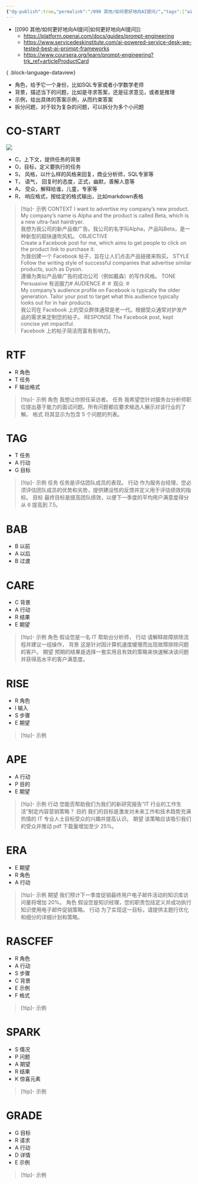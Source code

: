 ```yaml
---
{"dg-publish":true,"permalink":"/090 其他/如何更好地向AI提问/","tags":["ai"]}
---
```


- [[090 其他/如何更好地向AI提问\|如何更好地向AI提问]]: 
    - https://platform.openai.com/docs/guides/prompt-engineering
    - https://www.servicedeskinstitute.com/ai-powered-service-desk-we-tested-best-ai-prompt-frameworks
    - https://www.coursera.org/learn/prompt-engineering?trk_ref=articleProductCard


{ .block-language-dataview}

- 角色，给予它一个身份，比如SQL专家或者小学数学老师
- 背景，描述当下的问题，比如是寻求答案，还是征求意见，或者是推理
- 示例，给出具体的答案示例，从而约束答案
- 拆分问题，对于较为复杂的问题，可以拆分为多个小问题

# CO-START
![](https://s2.loli.net/2024/01/28/zY7lTUQrycVRDSm.png)
- C，上下文，提供任务的背景
- O，目标，定义要执行的任务
- S， 风格，以什么样的风格来回复，商业分析师，SQL专家等
- T， 语气， 回复时的态度，正式，幽默，善解人意等
- A， 受众，解释给谁，儿童，专家等
- R， 响应格式，按给定的格式输出，比如markdown表格

>[!tip]- 示例
>CONTEXT 
I want to advertise my company’s new product. My company’s name is Alpha and the product is called Beta, which is a new ultra-fast hairdryer.  
我想为我公司的新产品做广告。我公司的名字叫Alpha，产品叫Beta，是一种新型的超快速吹风机。
> OBJECTIVE   
Create a Facebook post for me, which aims to get people to click on the product link to purchase it.  
为我创建一个 Facebook 帖子，旨在让人们点击产品链接来购买。
>STYLE 
Follow the writing style of successful companies that advertise similar products, such as Dyson.  
遵循为类似产品做广告的成功公司（例如戴森）的写作风格。
> TONE   
>Persuasive 有说服力# AUDIENCE # ＃ 观众 ＃  
My company’s audience profile on Facebook is typically the older generation. Tailor your post to target what this audience typically looks out for in hair products.  
我公司在 Facebook 上的受众群体通常是老一代。根据受众通常对护发产品的需求来定制您的帖子。
>RESPONSE
The Facebook post, kept concise yet impactful.  
Facebook 上的帖子简洁而富有影响力。

# RTF
- R  角色
- T  任务
- F  输出格式
>[!tip]- 示例
>角色
>我想让你担任采访者。
>任务
>我希望您针对服务台分析师职位提出基于能力的面试问题。所有问题都应要求候选人展示对该行业的了解。
>格式
>将其显示为包含 5 个问题的列表。
# TAG
- T 任务
- A 行动
- G 目标
>[!tip]- 示例
>任务
>任务是评估团队成员的表现。
>行动
>作为服务台经理，您必须评估团队成员的优势和劣势，提供建设性的反馈并定义用于评估绩效的指标。
>目标
>最终目标是提高团队绩效，以便下一季度的平均用户满意度得分从 6 提高到 7.5。
# BAB
- B  以前
- A  以后
- B  过渡


# CARE
- C  背景
- A  行动
- R  结果
- E  期望
>[!tip]- 示例
>角色
>假设您是一名 IT 帮助台分析师，
>行动
>请解释故障排除流程并建议一组操作，
>背景
>这是针对因计算机速度缓慢而出现故障排除问题的客户。
>期望
>预期的结果是选择一套实用且有效的策略来快速解决该问题并获得高水平的客户满意度。
# RISE  

- R 角色
- I  输入
- S  步骤
- E  期望
>[!tip]- 示例

# APE
 - A 行动
 - P  目的
 - E  期望
>[!tip]- 示例
>行动
>您能否帮助我们为我们的新研究报告“IT 行业的工作生活”制定内容营销策略？
>目的
>我们的目标是激发对未来工作和技术趋势充满热情的 IT 专业人士目标受众的兴趣并提高认识。
>期望
>该策略应该吸引我们的受众并推动 pdf 下载量增加至少 25%。
# ERA

- E 期望
- R 角色
- A 行动
>[!tip]- 示例
>期望
>我们预计下一季度促销最终用户电子邮件活动的知识库访问量将增加 20%。
>角色
>假设您是知识经理，您的职责包括定义并成功执行知识使用电子邮件促销策略。
>行动
>为了实现这一目标，请提供主题行优化和细分的详细计划和策略。


# RASCFEF

- R 角色
- A 行动
- S  步骤
- C  背景
- E  示例
- F  格式


>[!tip]- 示例


# SPARK
- S 情况
- P 问题
- A 期望
- R 结果
- K 惊喜元素

>[!tip]- 示例


# GRADE

- G 目标
- R 请求
- A 行动
- D 详情
- E  示例

>[!tip]- 示例